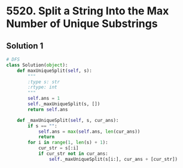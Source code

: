 # 5520. Split a String Into the Max Number of Unique Substrings

## Solution 1

```python
# DFS
class Solution(object):
    def maxUniqueSplit(self, s):
        """
        :type s: str
        :rtype: int
        """
        self.ans = 1
        self._maxUniqueSplit(s, [])
        return self.ans

    def _maxUniqueSplit(self, s, cur_ans):
        if s == "":
            self.ans = max(self.ans, len(cur_ans))
            return
        for i in range(1, len(s) + 1):
            cur_str = s[:i]
            if cur_str not in cur_ans:
                self._maxUniqueSplit(s[i:], cur_ans + [cur_str])
```
